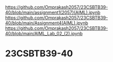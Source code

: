 https://github.com/Omprakash2057/23CSBTB39-40/blob/main/assignment1(2057)(AIML).ipynb
https://github.com/Omprakash2057/23CSBTB39-40/blob/main/Assignment4(AIML).ipynb
https://github.com/Omprakash2057/23CSBTB39-40/blob/main/AIML_Lab_02_(2).ipynb
# 23CSBTB39-40
